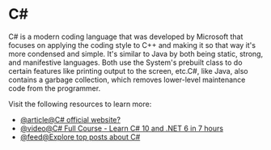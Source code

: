 # C#

C# is a modern coding language that was developed by Microsoft that focuses on applying the coding style to C++ and making it so that way it's more condensed and simple. It's similar to Java by both being static, strong, and manifestive languages. Both use the System's prebuilt class to do certain features like printing output to the screen, etc.C#, like Java, also contains a garbage collection, which removes lower-level maintenance code from the programmer.

Visit the following resources to learn more:

- [@article@C# official website?](https://learn.microsoft.com/en-us/dotnet/csharp/)
- [@video@C# Full Course - Learn C# 10 and .NET 6 in 7 hours](https://www.youtube.com/watch?v=q_F4PyW8GTg)
- [@feed@Explore top posts about C#](https://app.daily.dev/tags/csharp?ref=roadmapsh)